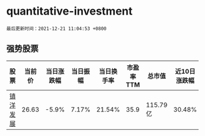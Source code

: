 # quantitative-investment

`最后更新时间：2021-12-21 11:04:53 +0800`

## 强势股票

|股票|当前价|当日涨跌幅|当日振幅|当日换手率|市盈率TTM|总市值|近10日涨跌幅|
|----|----|----|----|----|----|----|----|
|[镇洋发展](https://xueqiu.com/S/SH603213)|26.63|-5.9%|7.17%|21.54%|35.9|115.79亿|30.48%|

